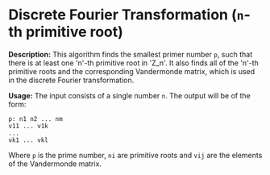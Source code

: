 # Discrete Fourier Transformation (`n`-th primitive root)

**Description:** This algorithm finds the smallest primer number `p`, such that there is at least one 'n'-th primitive root in 'Z_n'. It also finds all of the 'n'-th primitive roots and the corresponding Vandermonde matrix, which is used in the discrete Fourier transformation.

**Usage:** The input consists of a single number `n`. The output will be of the form:
```
p: n1 n2 ... nm
v11 ... v1k
...
vk1 ... vkl
```
Where `p` is the prime number, `ni` are primitive roots and `vij` are the elements of the Vandermonde matrix.
